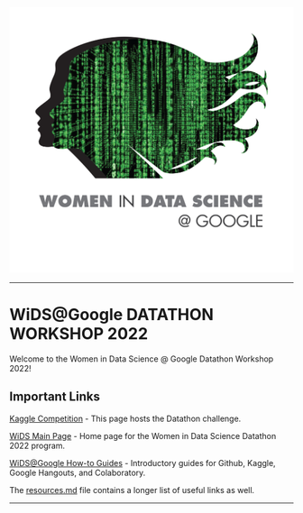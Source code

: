 <img src="images/wids-logo.jpg" alt="WiDS" width="600"/>

---

# WiDS@Google DATATHON WORKSHOP 2022

Welcome to the Women in Data Science @ Google Datathon Workshop 2022! 



## Important Links

[Kaggle Competition](https://www.kaggle.com/c/widsdatathon2022) - This page hosts the Datathon challenge.

[WiDS Main Page](https://www.widsconference.org/datathon.html) - Home page for the Women in Data Science Datathon 2022 program.

[WiDS@Google How-to Guides](https://docs.google.com/document/d/1FSg59y6mmsWIUGPE7biOWN5NGGzzIuD-s3gxz9Xqy4w/edit) - Introductory guides for Github, Kaggle, Google Hangouts, and Colaboratory.



The [resources.md](https://github.com/michevan/WIDS-Google/blob/main/resources.md) file contains a longer list of useful links as well.


---
